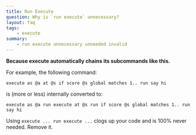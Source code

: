 ```yaml
---
title: Run Execute
question: Why is `run execute` unnecessary?
layout: faq
tags:
    - execute
summary:
    - run execute unnecessary unneeded invalid
---
```


**Because execute automatically chains its subcommands like this.**

For example, the following command:
```
execute as @a at @s if score @s global matches 1.. run say hi
```
is (more or less) internally converted to:
```
execute as @a run execute at @s run if score @s global matches 1.. run say hi
```

Using `execute ... run execute ...` clogs up your code and is 100% never needed. Remove it.
